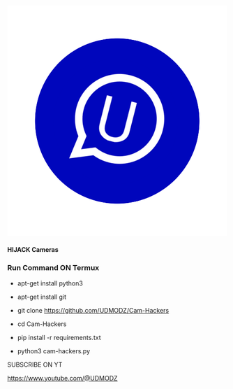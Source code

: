 <img src="https://github.com/UDMODZ/Cam-Hackers/blob/master/udmodz.png">

<h4>HIJACK Cameras</h4>

<h3> Run Command ON Termux </h3>

* apt-get install python3

* apt-get install git

* git clone https://github.com/UDMODZ/Cam-Hackers

* cd Cam-Hackers

* pip install -r requirements.txt

* python3 cam-hackers.py 

SUBSCRIBE ON YT

https://www.youtube.com/@UDMODZ
